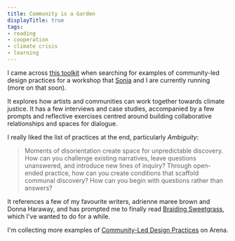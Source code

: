 ```yaml
---
title: Community is a Garden
displayTitle: true
tags: 
- reading
- cooperation
- climate crisis
- learning
---
```


I came across [this toolkit](https://www.are.na/block/9400568) when searching for examples of community-led design practices for a workshop that [Sonia](http://soniaturcotte.com/) and I are currently running (more on that soon).

It explores how artists and communities can work together towards climate justice. It has a few interviews and case studies, accompanied by a few prompts and reflective exercises centred around building collaborative relationships and spaces for dialogue.

I really liked the list of practices at the end, particularly *Ambiguity*:
> Moments of disorientation create space for unpredictable discovery. How can you challenge existing narratives, leave questions unanswered, and introduce new lines of inquiry? Through open-ended practice, how can you create conditions that scaffold communal discovery? How can you begin with questions rather than answers?

It references a few of my favourite writers, adrienne maree brown and Donna Haraway, and has prompted me to finally read [Braiding Sweetgrass](https://en.wikipedia.org/wiki/Braiding_Sweetgrass), which I've wanted to do for a while.

I'm collecting more examples of [Community-Led Design Practices](https://www.are.na/gemma-copeland/community-led-design-practices) on Arena.